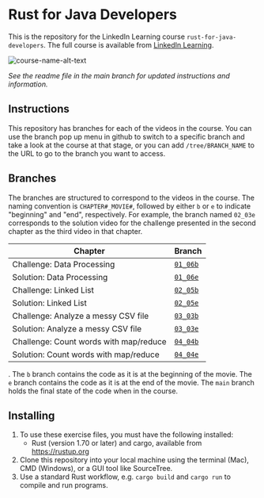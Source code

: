 # Rust for Java Developers
This is the repository for the LinkedIn Learning course `rust-for-java-developers`. The full course is available from [LinkedIn Learning][lil-course-url].












![course-name-alt-text][lil-thumbnail-url] 

_See the readme file in the main branch for updated instructions and information._

## Instructions

This repository has branches for each of the videos in the course. You can use the branch pop up menu in github to switch to a specific branch and take a look at the course at that stage, or you can add `/tree/BRANCH_NAME` to the URL to go to the branch you want to access.

## Branches

The branches are structured to correspond to the videos in the course. The naming convention is `CHAPTER#_MOVIE#`, followed by either `b` or `e` to indicate "beginning" and "end", respectively. For example, the branch named `02_03e` corresponds to the solution video for the challenge presented in the second chapter as the third video in that chapter.

| Chapter        | Branch |
| -------------- | ------ |
| Challenge: Data Processing | [`01_06b`](https://github.com/LinkedInLearning/rust-for-java-developers-2484214/tree/01_06b) |
| Solution: Data Processing | [`01_06e`](https://github.com/LinkedInLearning/rust-for-java-developers-2484214/tree/01_06e) |
| Challenge: Linked List | [`02_05b`](https://github.com/LinkedInLearning/rust-for-java-developers-2484214/tree/02_05b) |
| Solution: Linked List | [`02_05e`](https://github.com/LinkedInLearning/rust-for-java-developers-2484214/tree/02_05e) |
| Challenge: Analyze a messy CSV file | [`03_03b`](https://github.com/LinkedInLearning/rust-for-java-developers-2484214/tree/03_03b) |
| Solution: Analyze a messy CSV file  | [`03_03e`](https://github.com/LinkedInLearning/rust-for-java-developers-2484214/tree/03_03e) |
| Challenge: Count words with map/reduce | [`04_04b`](https://github.com/LinkedInLearning/rust-for-java-developers-2484214/tree/04_04b) |
| Solution: Count words with map/reduce | [`04_04e`](https://github.com/LinkedInLearning/rust-for-java-developers-2484214/tree/04_04e) |

. The `b` branch contains the code as it is at the beginning of the movie. The `e` branch contains the code as it is at the end of the movie. The `main` branch holds the final state of the code when in the course.


## Installing

1. To use these exercise files, you must have the following installed:
	- Rust (version 1.70 or later) and cargo, available from https://rustup.org
3. Clone this repository into your local machine using the terminal (Mac), CMD (Windows), or a GUI tool like SourceTree.
4. Use a standard Rust workflow, e.g. `cargo build` and `cargo run` to compile and run programs.


[0]: # (Replace these placeholder URLs with actual course URLs)

[lil-course-url]: https://www.linkedin.com/learning/
[lil-thumbnail-url]: http://


